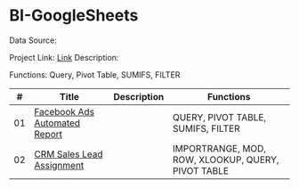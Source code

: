 # BI-GoogleSheets

Data Source: 

Project Link: [Link](https://docs.google.com/spreadsheets/d/1_q8vy5bIl7t6qb7cXWXjUJgvCP_65K44qlxlCce-PM4/edit?gid=2088541514#gid=2088541514)
Description: 

Functions: Query, Pivot Table, SUMIFS, FILTER 

| # | Title | Description | Functions | 
|--------| -------- | -------- | --------| 
| 01 | [Facebook Ads Automated Report](https://docs.google.com/spreadsheets/d/1_q8vy5bIl7t6qb7cXWXjUJgvCP_65K44qlxlCce-PM4/edit?gid=2088541514#gid=2088541514) | | QUERY, PIVOT TABLE, SUMIFS, FILTER |
| 02 | [CRM Sales Lead Assignment]() | | IMPORTRANGE, MOD, ROW, XLOOKUP, QUERY, PIVOT TABLE | 
